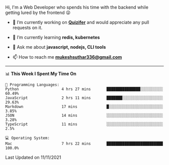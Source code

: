 Hi, I'm a Web Developer who spends his time with the backend while getting lured by the frontend 😜

- 🔭 I’m currently working on **[Quizifer](https://github.com/SutharMukesh/Quizifer/)** and would appreciate any pull requests on it.

- 🌱 I’m currently learning **redis, kubernetes**

- 💬 Ask me about **javascript, nodejs, CLI tools**

- 📫 How to reach me **mukeshsuthar336@gmail.com**

---
<!--START_SECTION:waka-->
📊 **This Week I Spent My Time On** 

```text
💬 Programming Languages: 
Python                   4 hrs 27 mins       ███████████████░░░░░░░░░░   60.49% 
JavaScript               2 hrs 11 mins       ███████░░░░░░░░░░░░░░░░░░   29.63% 
Markdown                 17 mins             █░░░░░░░░░░░░░░░░░░░░░░░░   3.85% 
JSON                     14 mins             ░░░░░░░░░░░░░░░░░░░░░░░░░   3.28% 
TypeScript               11 mins             ░░░░░░░░░░░░░░░░░░░░░░░░░   2.5%

💻 Operating System: 
Mac                      7 hrs 22 mins       █████████████████████████   100.0%

```


 Last Updated on 11/11/2021
<!--END_SECTION:waka-->
